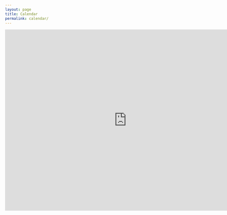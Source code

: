 ```yaml
---
layout: page
title: Calendar
permalink: calendar/
---
```


<iframe src="https://calendar.google.com/calendar/embed?showPrint=0&amp;mode=WEEK&amp;height=600&amp;wkst=2&amp;bgcolor=%23FFFFFF&amp;src=walker.s.nick%40gmail.com&amp;color=%ff0000&amp;src=nswalker%40cs.washington.edu&amp;color=%00ff00&amp;color=%00ff00&amp;ctz=America%2FLos_Angeles" style="border-width:0" width="800" height="600" frameborder="0" scrolling="no"></iframe>

